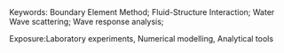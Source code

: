 ##
Keywords: Boundary Element Method; Fluid-Structure Interaction; Water Wave scattering; Wave response analysis;

Exposure:Laboratory experiments, Numerical modelling, Analytical tools
